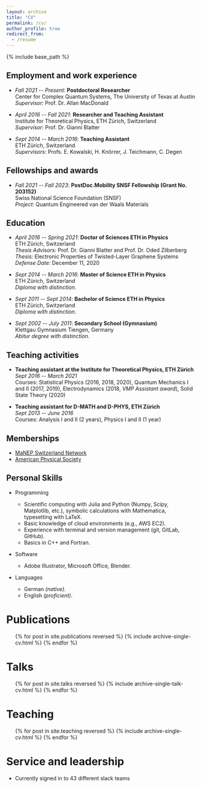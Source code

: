 ```yaml
---
layout: archive
title: "CV"
permalink: /cv/
author_profile: true
redirect_from:
  - /resume
---
```


{% include base_path %}

Employment and work experience
------------------------------

-   *Fall 2021 -- Present*: **Postdoctoral Researcher**\
    Center for Complex Quantum Systems, The University of Texas at Austin\
    *Supervisor:* Prof. Dr. Allan MacDonald

-   *April 2016 -- Fall 2021*: **Researcher and Teaching Assistant**\
    Institute for Theoretical Physics, ETH Zürich, Switzerland\
    *Supervisor:* Prof. Dr. Gianni Blatter

-   *Sept 2014 -- March 2016*: **Teaching Assistant**\
    ETH Zürich, Switzerland\
    *Supervisors:* Profs. E. Kowalski, H. Knörrer, J. Teichmann, C. Degen

Fellowships and awards
----------------------

-   *Fall 2021 -- Fall 2023*: **PostDoc.Mobility SNSF Fellowship (Grant No. 203152)**\
    Swiss National Science Foundation (SNSF)\
    *Project:* Quantum Engineered van der Waals Materials

Education
---------

-   *April 2016 -- Spring 2021*: **Doctor of Sciences ETH in Physics**\
    ETH Zürich, Switzerland\
    *Thesis Advisors:* Prof. Dr. Gianni Blatter and Prof. Dr. Oded Zilberberg\
    *Thesis:* Electronic Properties of Twisted-Layer Graphene Systems\
    *Defense Date:* December 11, 2020

-   *Sept 2014 -- March 2016*: **Master of Science ETH in Physics**\
    ETH Zürich, Switzerland\
    *Diploma with distinction.*

-   *Sept 2011 -- Sept 2014*: **Bachelor of Science ETH in Physics**\
    ETH Zürich, Switzerland\
    *Diploma with distinction.*

-   *Sept 2002 -- July 2011*: **Secondary School (Gymnasium)**\
    Klettgau Gymnasium Tiengen, Germany\
    *Abitur degree with distinction.*

Teaching activities
-------------------

-   **Teaching assistant at the Institute for Theoretical Physics, ETH Zürich**\
    *Sept 2016 -- March 2021*\
    Courses: Statistical Physics (2016, 2018, 2020), Quantum Mechanics I and II (2017, 2019), Electrodynamics (2018, *VMP Assistant award*), Solid State Theory (2020)

-   **Teaching assistant for D-MATH and D-PHYS, ETH Zürich**\
    *Sept 2013 -- June 2016*\
    Courses: Analysis I and II (2 years), Physics I and II (1 year)

Memberships
-----------

*  [MaNEP Switzerland Network](https://www.manep.ch/about-us/)
*  [American Physical Society](https://www.aps.org/)


Personal Skills
---------------

* Programming
  *  Scientific computing with Julia and Python (Numpy, Scipy, Matplotlib, etc.), symbolic calculations with Mathematica, typesetting with LaTeX.
  *  Basic knowledge of cloud environments (e.g., AWS EC2).
  *  Experience with terminal and version management (git, GitLab, GitHub).
  *  Basics in C++ and Fortran.

* Software
  *  Adobe Illustrator, Microsoft Office, Blender.
  
* Languages
  * German *(native)*.
  * English *(proficient)*.

Publications
======
  <ul>{% for post in site.publications reversed %}
    {% include archive-single-cv.html %}
  {% endfor %}</ul>
  
Talks
======
  <ul>{% for post in site.talks reversed %}
    {% include archive-single-talk-cv.html  %}
  {% endfor %}</ul>
  
Teaching
======
  <ul>{% for post in site.teaching reversed %}
    {% include archive-single-cv.html %}
  {% endfor %}</ul>
  
Service and leadership
======
* Currently signed in to 43 different slack teams
